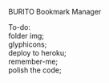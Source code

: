 BURITO Bookmark Manager

To-do:<br/>
folder img;<br/>
glyphicons;<br/>
deploy to heroku;<br/>
remember-me;<br/>
polish the code;
